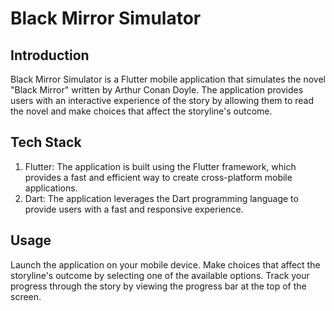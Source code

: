 # Black Mirror Simulator

## Introduction

Black Mirror Simulator is a Flutter mobile application that simulates the novel "Black Mirror" written by Arthur Conan Doyle. The application provides users with an interactive experience of the story by allowing them to read the novel and make choices that affect the storyline's outcome.

## Tech Stack

1. Flutter: The application is built using the Flutter framework, which provides a fast and efficient way to create cross-platform mobile applications.
2. Dart: The application leverages the Dart programming language to provide users with a fast and responsive experience.

## Usage

Launch the application on your mobile device.
Make choices that affect the storyline's outcome by selecting one of the available options.
Track your progress through the story by viewing the progress bar at the top of the screen.
